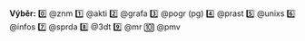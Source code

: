 **Výběr:**
:zero: <role>@znm</role>
:one: <role>@akti</role>
:two: <role>@grafa</role>
:three: <role>@pogr</role> (pg)
:four: <role>@prast</role>
:five: <role>@unixs</role>
:six: <role>@infos</role>
:seven: <role>@sprda</role>
:eight: <role>@3dt</role>
:nine: <role>@mr</role>
:keycap_ten: <role>@pmv</role>
